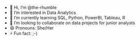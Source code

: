 - 👋 Hi, I’m @the-rhumble
- 👀 I’m interested in Data Analytics
- 🌱 I’m currently learning SQL, Python, PowerBI, Tableau, R
- 💞️ I’m looking to collaborate on data projects for junior analysts
- 😄 Pronouns: She/Her
- ⚡ Fun fact: ;-)

<!---
the-rhumble/the-rhumble is a ✨ special ✨ repository because its `README.md` (this file) appears on your GitHub profile.
You can click the Preview link to take a look at your changes.
--->
